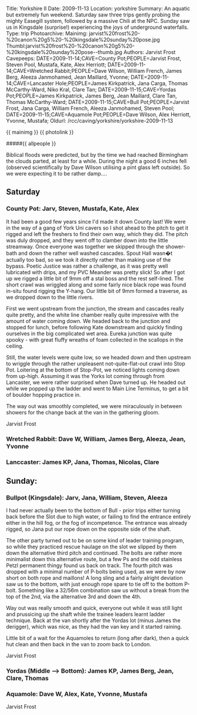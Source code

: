 Title: Yorkshire II
Date: 2009-11-13
Location: yorkshire
Summary: An aquatic but extremely fun weekend. Saturday saw three trips gently probing the mighty Easegill system, followed by a massive Chili at the NPC. Sunday saw us in Kingsdale (surprise!) experiencing the joys of underground waterfalls.
Type: trip
Photoarchive:
Mainimg: jarvist%20frost%20-%20canon%20g5%20-%20kingsdale%20sunday%20pose.jpg
Thumbl:jarvist%20frost%20-%20canon%20g5%20-%20kingsdale%20sunday%20pose--thumb.jpg
Authors: Jarvist Frost
Cavepeeps: DATE=2009-11-14;CAVE=County Pot;PEOPLE=Jarvist Frost, Steven Pool, Mustafa, Kate, Alex Herriott;
           DATE=2009-11-14;CAVE=Wretched Rabbit;PEOPLE=Dave Wilson, William French, James Berg, Aleeza Janmohamed, Jean Maillard, Yvonne;
           DATE=2009-11-14;CAVE=Lancaster Hole;PEOPLE=James Kirkpatrick, Jana Carga, Thomas McCarthy-Ward, Niko Kral, Clare Tan;
           DATE=2009-11-15;CAVE=Yordas Pot;PEOPLE=James Kirkpatrick, James Berg, Jean Maillard, Clare Tan, Thomas McCarthy-Ward;
           DATE=2009-11-15;CAVE=Bull Pot;PEOPLE=Jarvist Frost, Jana Carga, William French, Aleeza Janmohamed, Steven Pool;
           DATE=2009-11-15;CAVE=Aquamole Pot;PEOPLE=Dave Wilson, Alex Herriott, Yvonne, Mustafa;
Oldurl: /rcc/caving/yorkshire/yorkshire-2009-11-13

{{ mainimg }}
{{ photolink }}

#####{{ allpeople }}

Biblical floods were predicted, but by the time we had reached Birmingham the clouds parted, at least for a while. During the night a good 6 inches fell (observed scientifically by Dave Wilson utilising a pint glass left outside). So we were expecting it to be rather damp....

## Saturday

### County Pot: Jarv, Steven, Mustafa, Kate, Alex

It had been a good few years since I'd made it down County last! We were in the way of a gang of York Uni cavers so I shot ahead to the pitch to get it rigged and left the freshers to find their own way, which they did. The pitch was duly dropped, and they went off to clamber down into the little streamway. Once everyone was together we skipped through the shower-bath and down the rather well washed cascades. Spout Hall wasn�t actually too bad, so we took it directly rather than making use of the bypass. Poetic Justice was rather a challenge, as it was pretty well lubricated with drips, and my PVC Meander was pretty slick! So after I got up we rigged a little bit of 9mm off a stal boss and the rest self-lined. The short crawl was wriggled along and some fairly nice black rope was found in-situ found rigging the Y-hang. Our little bit of 9mm formed a traverse, as we dropped down to the little rivers.

First we went upstream from the junction, the stream and cascades really quite pretty, and the white line chamber really quite impressive with the amount of water coming down. We headed back to the junction and stopped for lunch, before following Kate downstream and quickly finding ourselves in the big complicated wet area. Eureka junction was quite spooky - with great fluffy wreaths of foam collected in the scallops in the ceiling.

Still, the water levels were quite low, so we headed down and then upstream to wriggle through the rather unpleasent not-quite-flat-out crawl into Stop Pot. Loitering at the bottom of Stop-Pot, we noticed lights coming down from up-high. Assuming it was the Yorks lot coming through from Lancaster, we were rather surprised when Dave turned up. He headed out while we popped up the ladder and went to Main Line Terminus, to get a bit of boulder hopping practice in.

The way out was smoothly completed, we were miraculously in between showers for the change back at the van in the gathering gloom.

Jarvist Frost

### Wretched Rabbit: Dave W, William, James Berg, Aleeza, Jean, Yvonne

### Lanccaster: James KP, Jana, Thomas, Nicolas, Clare

## Sunday:

### Bullpot (Kingsdale): Jarv, Jana, William, Steven, Aleeza

I had never actually been to the bottom of Bull - prior trips either turning back before the Slot due to high water, or failing to find the entrance entirely either in the hill fog, or the fog of incompetence. The entrance was already rigged, so Jana put our rope down on the opposite side of the shaft.

The other party turned out to be on some kind of leader training program, so while they practiced rescue haulage on the slot we slipped by them down the alternative third pitch and continued. The bolts are rather more minimalist down this alternative route, but a few Ps and the odd stainless Petzl permanent thingy found us back on track. The fourth pitch was dropped with a minimal number of P-bolts being used, as we were by now short on both rope and maillons! A long sling and a fairly alright deviation saw us to the bottom, with just enough rope spare to tie off to the bottom P-bolt. Something like a 32/56m combination saw us without a break from the top of the 2nd, via the alternative 3rd and down the 4th.

Way out was really smooth and quick, everyone out while it was still light and prussicing up the shaft while the trainee leaders learnt ladder technique. Back at the van shortly after the Yordas lot (minus James the derigger), which was nice, as they had the van key and it started raining.

Little bit of a wait for the Aquamoles to return (long after dark), then a quick hut clean and then back in the van to zoom back to London.

Jarvist Frost

### Yordas (Middle --> Bottom): James KP, James Berg, Jean, Clare, Thomas

### Aquamole: Dave W, Alex, Kate, Yvonne, Mustafa

Jarvist Frost
